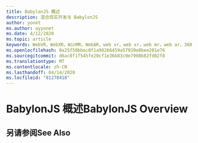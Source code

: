 ```yaml
---
title: BabylonJS 概述
description: 混合现实开发与 BabylonJS
author: yonet
ms.author: ayyonet
ms.date: 4/12/2020
ms.topic: article
keywords: WebVR，WebXR，WinMR，WebAR，web vr，web xr，web mr，web ar，360，360视频，360视频，360照片，360照片，360内容，沉浸式 web，immersiveweb，IW
ms.openlocfilehash: 0a25f50bbec0f1a98266459a57920e8bee201e76
ms.sourcegitcommit: d6ac8f1f545fe20cf1e36b83c0e7998b82fd02f8
ms.translationtype: MT
ms.contentlocale: zh-CN
ms.lasthandoff: 04/14/2020
ms.locfileid: "81278418"
---
```

# <a name="babylonjs-overview"></a><span data-ttu-id="d2dc0-104">BabylonJS 概述</span><span class="sxs-lookup"><span data-stu-id="d2dc0-104">BabylonJS Overview</span></span>

## <a name="see-also"></a><span data-ttu-id="d2dc0-105">另请参阅</span><span class="sxs-lookup"><span data-stu-id="d2dc0-105">See Also</span></span>

